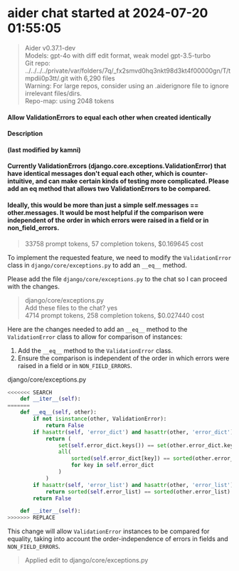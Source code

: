 
# aider chat started at 2024-07-20 01:55:05

> Aider v0.37.1-dev  
> Models: gpt-4o with diff edit format, weak model gpt-3.5-turbo  
> Git repo: ../../../../private/var/folders/7q/_fx2smvd0hq3nkt98d3kt4f00000gn/T/tmpdii0p3tt/.git with 6,290 files  
> Warning: For large repos, consider using an .aiderignore file to ignore irrelevant files/dirs.  
> Repo-map: using 2048 tokens  

#### Allow ValidationErrors to equal each other when created identically  
#### Description  
#### 	   
#### 		(last modified by kamni)  
#### 	   
#### Currently ValidationErrors (django.core.exceptions.ValidationError) that have identical messages don't equal each other, which is counter-intuitive, and can make certain kinds of testing more complicated. Please add an __eq__ method that allows two ValidationErrors to be compared.   
#### Ideally, this would be more than just a simple self.messages == other.messages. It would be most helpful if the comparison were independent of the order in which errors were raised in a field or in non_field_errors.  
> 33758 prompt tokens, 57 completion tokens, $0.169645 cost  

To implement the requested feature, we need to modify the `ValidationError` class in `django/core/exceptions.py` to add an `__eq__` method. 

Please add the file `django/core/exceptions.py` to the chat so I can proceed with the changes.

> django/core/exceptions.py  
> Add these files to the chat? yes  
> 4714 prompt tokens, 258 completion tokens, $0.027440 cost  

Here are the changes needed to add an `__eq__` method to the `ValidationError` class to allow for comparison of instances:

1. Add the `__eq__` method to the `ValidationError` class.
2. Ensure the comparison is independent of the order in which errors were raised in a field or in `NON_FIELD_ERRORS`.

django/core/exceptions.py
```python
<<<<<<< SEARCH
    def __iter__(self):
=======
    def __eq__(self, other):
        if not isinstance(other, ValidationError):
            return False
        if hasattr(self, 'error_dict') and hasattr(other, 'error_dict'):
            return (
                set(self.error_dict.keys()) == set(other.error_dict.keys()) and
                all(
                    sorted(self.error_dict[key]) == sorted(other.error_dict[key])
                    for key in self.error_dict
                )
            )
        if hasattr(self, 'error_list') and hasattr(other, 'error_list'):
            return sorted(self.error_list) == sorted(other.error_list)
        return False

    def __iter__(self):
>>>>>>> REPLACE
```

This change will allow `ValidationError` instances to be compared for equality, taking into account the order-independence of errors in fields and `NON_FIELD_ERRORS`.

> Applied edit to django/core/exceptions.py  
